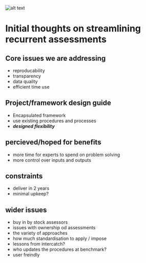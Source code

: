![alt text](http://www.ices.dk/_layouts/15/1033/images/icesimg/iceslogo.png "ICES")

# Initial thoughts on streamlining recurrent assessments

## Core issues we are addressing

* reproducability
* transparency
* data quality
* efficient time use

## Project/framework design guide

* Encapsulated framework
* use existing procedures and processes
* ***designed flexibility***

## percieved/hoped for benefits

* more time for experts to spend on problem solving
* more control over inputs and outputs

## constraints

* deliver in 2 years
* minimal upkeep?

## wider issues

* buy in by stock assessors
* issues with ownership od assessments
* the variety of approaches
* how much standardisation to apply / impose
* lessons from intercatch?
* who updates the procedures at benchmark?
* user freindly



